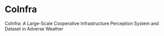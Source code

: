 # CoInfra
CoInfra: A Large-Scale Cooperative Infrastructure Perception System and Dataset in Adverse Weather
